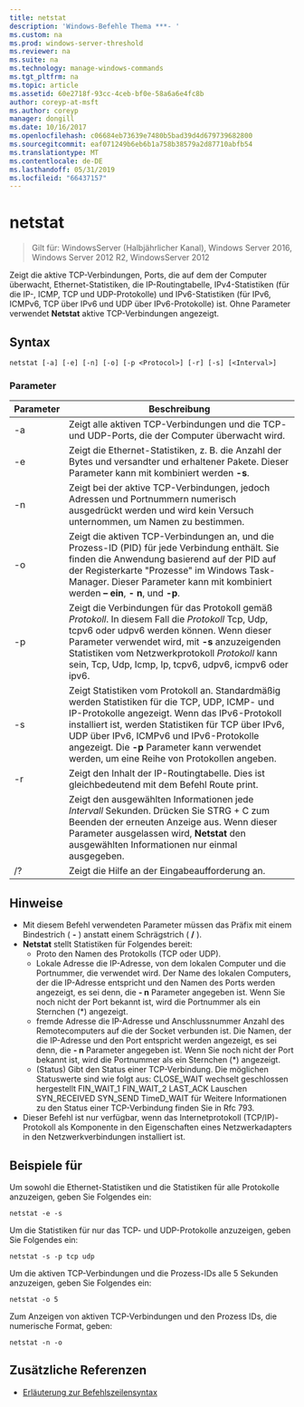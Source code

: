 ```yaml
---
title: netstat
description: 'Windows-Befehle Thema ***- '
ms.custom: na
ms.prod: windows-server-threshold
ms.reviewer: na
ms.suite: na
ms.technology: manage-windows-commands
ms.tgt_pltfrm: na
ms.topic: article
ms.assetid: 60e2718f-93cc-4ceb-bf0e-58a6a6e4fc8b
author: coreyp-at-msft
ms.author: coreyp
manager: dongill
ms.date: 10/16/2017
ms.openlocfilehash: c06684eb73639e7480b5bad39d4d679739682800
ms.sourcegitcommit: eaf071249b6eb6b1a758b38579a2d87710abfb54
ms.translationtype: MT
ms.contentlocale: de-DE
ms.lasthandoff: 05/31/2019
ms.locfileid: "66437157"
---
```

# <a name="netstat"></a>netstat

>Gilt für: WindowsServer (Halbjährlicher Kanal), Windows Server 2016, Windows Server 2012 R2, WindowsServer 2012

Zeigt die aktive TCP-Verbindungen, Ports, die auf dem der Computer überwacht, Ethernet-Statistiken, die IP-Routingtabelle, IPv4-Statistiken (für die IP-, ICMP, TCP und UDP-Protokolle) und IPv6-Statistiken (für IPv6, ICMPv6, TCP über IPv6 und UDP über IPv6-Protokolle) ist. Ohne Parameter verwendet **Netstat** aktive TCP-Verbindungen angezeigt. 

## <a name="syntax"></a>Syntax
```
netstat [-a] [-e] [-n] [-o] [-p <Protocol>] [-r] [-s] [<Interval>]
```

### <a name="parameters"></a>Parameter

|   Parameter   |                                                                                                                                              Beschreibung                                                                                                                                              |
|---------------|-------------------------------------------------------------------------------------------------------------------------------------------------------------------------------------------------------------------------------------------------------------------------------------------------------|
|      -a       |                                                                                                   Zeigt alle aktiven TCP-Verbindungen und die TCP- und UDP-Ports, die der Computer überwacht wird.                                                                                                   |
|      -e       |                                                                                 Zeigt die Ethernet-Statistiken, z. B. die Anzahl der Bytes und versandter und erhaltener Pakete. Dieser Parameter kann mit kombiniert werden **-s**.                                                                                  |
|      -n       |                                                                               Zeigt bei der aktive TCP-Verbindungen, jedoch Adressen und Portnummern numerisch ausgedrückt werden und wird kein Versuch unternommen, um Namen zu bestimmen.                                                                               |
|      -o       |                          Zeigt die aktiven TCP-Verbindungen an, und die Prozess-ID (PID) für jede Verbindung enthält. Sie finden die Anwendung basierend auf der PID auf der Registerkarte "Prozesse" im Windows Task-Manager. Dieser Parameter kann mit kombiniert werden **– ein**, **- n**, und **-p**.                           |
| -p <Protocol> |               Zeigt die Verbindungen für das Protokoll gemäß *Protokoll*. In diesem Fall die *Protokoll* Tcp, Udp, tcpv6 oder udpv6 werden können. Wenn dieser Parameter verwendet wird, mit **-s** anzuzeigenden Statistiken vom Netzwerkprotokoll *Protokoll* kann sein, Tcp, Udp, Icmp, Ip, tcpv6, udpv6, icmpv6 oder ipv6.                |
|      -s       | Zeigt Statistiken vom Protokoll an. Standardmäßig werden Statistiken für die TCP, UDP, ICMP- und IP-Protokolle angezeigt. Wenn das IPv6-Protokoll installiert ist, werden Statistiken für TCP über IPv6, UDP über IPv6, ICMPv6 und IPv6-Protokolle angezeigt. Die **-p** Parameter kann verwendet werden, um eine Reihe von Protokollen angeben. |
|      -r       |                                                                                                     Zeigt den Inhalt der IP-Routingtabelle. Dies ist gleichbedeutend mit dem Befehl Route print.                                                                                                     |
|  <Interval>   |                                                        Zeigt den ausgewählten Informationen jede *Intervall* Sekunden. Drücken Sie STRG + C zum Beenden der erneuten Anzeige aus. Wenn dieser Parameter ausgelassen wird, **Netstat** den ausgewählten Informationen nur einmal ausgegeben.                                                         |
|      /?       |                                                                                                                                 Zeigt die Hilfe an der Eingabeaufforderung an.                                                                                                                                  |

## <a name="remarks"></a>Hinweise
-   Mit diesem Befehl verwendeten Parameter müssen das Präfix mit einem Bindestrich ( **-** ) anstatt einem Schrägstrich ( **/** ).
-   **Netstat** stellt Statistiken für Folgendes bereit:
    -   Proto den Namen des Protokolls (TCP oder UDP).
    -   Lokale Adresse die IP-Adresse, von dem lokalen Computer und die Portnummer, die verwendet wird. Der Name des lokalen Computers, der die IP-Adresse entspricht und den Namen des Ports werden angezeigt, es sei denn, die **- n** Parameter angegeben ist. Wenn Sie noch nicht der Port bekannt ist, wird die Portnummer als ein Sternchen (*) angezeigt.
    -   fremde Adresse die IP-Adresse und Anschlussnummer Anzahl des Remotecomputers auf die der Socket verbunden ist. Die Namen, der die IP-Adresse und den Port entspricht werden angezeigt, es sei denn, die **- n** Parameter angegeben ist. Wenn Sie noch nicht der Port bekannt ist, wird die Portnummer als ein Sternchen (*) angezeigt.
    -   (Status) Gibt den Status einer TCP-Verbindung. Die möglichen Statuswerte sind wie folgt aus: CLOSE_WAIT wechselt geschlossen hergestellt FIN_WAIT_1 FIN_WAIT_2 LAST_ACK Lauschen SYN_RECEIVED SYN_SEND TimeD_WAIT für Weitere Informationen zu den Status einer TCP-Verbindung finden Sie in Rfc 793.
-   Dieser Befehl ist nur verfügbar, wenn das Internetprotokoll (TCP/IP)-Protokoll als Komponente in den Eigenschaften eines Netzwerkadapters in den Netzwerkverbindungen installiert ist.

## <a name="BKMK_Examples"></a>Beispiele für
Um sowohl die Ethernet-Statistiken und die Statistiken für alle Protokolle anzuzeigen, geben Sie Folgendes ein:
```
netstat -e -s
```
Um die Statistiken für nur das TCP- und UDP-Protokolle anzuzeigen, geben Sie Folgendes ein:
```
netstat -s -p tcp udp
```
Um die aktiven TCP-Verbindungen und die Prozess-IDs alle 5 Sekunden anzuzeigen, geben Sie Folgendes ein:
```
netstat -o 5
```
Zum Anzeigen von aktiven TCP-Verbindungen und den Prozess IDs, die numerische Format, geben:
```
netstat -n -o
```

## <a name="additional-references"></a>Zusätzliche Referenzen
-   [Erläuterung zur Befehlszeilensyntax](command-line-syntax-key.md)
